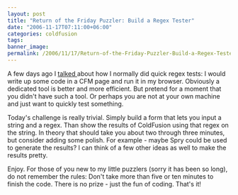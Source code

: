 ```yaml
---
layout: post
title: "Return of the Friday Puzzler: Build a Regex Tester"
date: "2006-11-17T07:11:00+06:00"
categories: coldfusion 
tags: 
banner_image: 
permalink: /2006/11/17/Return-of-the-Friday-Puzzler-Build-a-Regex-Tester
---
```


A few days ago I <a href="http://ray.camdenfamily.com/index.cfm/2006/11/7/Regex-Coach">talked </a> about how I normally did quick regex tests: I would write up some code in a CFM page and run it in my browser. Obviously a dedicated tool is better and more efficient. But pretend for a moment that you didn't have such a tool. Or perhaps you are not at your own machine and just want to quickly test something.

Today's challenge is really trivial. Simply build a form that lets you input a string and a regex. Than show the results of ColdFusion using that regex on the string. In theory that should take you about two through three minutes, but consider adding some polish. For example - maybe Spry could be used to generate the results? I can think of a few other ideas as well to make the results pretty. 

Enjoy. For those of you new to my little puzzlers (sorry it has been so long), do not remember the rules: Don't take more than five or ten minutes to finish the code. There is no prize - just the fun of coding. That's it!